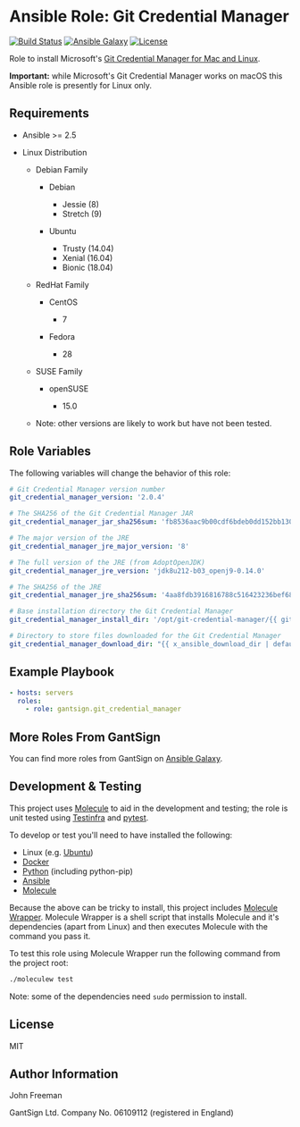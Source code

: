 Ansible Role: Git Credential Manager
====================================

[![Build Status](https://travis-ci.com/gantsign/ansible_role_git_credential_manager.svg?branch=master)](https://travis-ci.com/gantsign/ansible_role_git_credential_manager)
[![Ansible Galaxy](https://img.shields.io/badge/ansible--galaxy-gantsign.git__credential__manager-blue.svg)](https://galaxy.ansible.com/gantsign/git_credential_manager)
[![License](https://img.shields.io/badge/license-MIT-blue.svg)](https://raw.githubusercontent.com/gantsign/ansible_role_git_credential_manager/master/LICENSE)

Role to install Microsoft's [Git Credential Manager for Mac and Linux](https://github.com/Microsoft/Git-Credential-Manager-for-Mac-and-Linux).

**Important:** while Microsoft's Git Credential Manager works on macOS this
Ansible role is presently for Linux only.

Requirements
------------

* Ansible >= 2.5

* Linux Distribution

    * Debian Family

        * Debian

            * Jessie (8)
            * Stretch (9)

        * Ubuntu

            * Trusty (14.04)
            * Xenial (16.04)
            * Bionic (18.04)

    * RedHat Family

        * CentOS

            * 7

        * Fedora

            * 28

    * SUSE Family

        * openSUSE

            * 15.0

    * Note: other versions are likely to work but have not been tested.

Role Variables
--------------

The following variables will change the behavior of this role:

```yaml
# Git Credential Manager version number
git_credential_manager_version: '2.0.4'

# The SHA256 of the Git Credential Manager JAR
git_credential_manager_jar_sha256sum: 'fb8536aac9b00cdf6bdeb0dd152bb1306d88cd3fdb7a958ac9a144bf4017cad7'

# The major version of the JRE
git_credential_manager_jre_major_version: '8'

# The full version of the JRE (from AdoptOpenJDK)
git_credential_manager_jre_version: 'jdk8u212-b03_openj9-0.14.0'

# The SHA256 of the JRE
git_credential_manager_jre_sha256sum: '4aa8fdb3916816788c516423236bef68a05a694cbd44fa14c4f8f5b76891aa4c'

# Base installation directory the Git Credential Manager
git_credential_manager_install_dir: '/opt/git-credential-manager/{{ git_credential_manager_version }}'

# Directory to store files downloaded for the Git Credential Manager
git_credential_manager_download_dir: "{{ x_ansible_download_dir | default(ansible_env.HOME + '/.ansible/tmp/downloads') }}"
```

Example Playbook
----------------

```yaml
- hosts: servers
  roles:
    - role: gantsign.git_credential_manager
```

More Roles From GantSign
------------------------

You can find more roles from GantSign on
[Ansible Galaxy](https://galaxy.ansible.com/gantsign).

Development & Testing
---------------------

This project uses [Molecule](http://molecule.readthedocs.io/) to aid in the
development and testing; the role is unit tested using
[Testinfra](http://testinfra.readthedocs.io/) and
[pytest](http://docs.pytest.org/).

To develop or test you'll need to have installed the following:

* Linux (e.g. [Ubuntu](http://www.ubuntu.com/))
* [Docker](https://www.docker.com/)
* [Python](https://www.python.org/) (including python-pip)
* [Ansible](https://www.ansible.com/)
* [Molecule](http://molecule.readthedocs.io/)

Because the above can be tricky to install, this project includes
[Molecule Wrapper](https://github.com/gantsign/molecule-wrapper). Molecule
Wrapper is a shell script that installs Molecule and it's dependencies (apart
from Linux) and then executes Molecule with the command you pass it.

To test this role using Molecule Wrapper run the following command from the
project root:

```bash
./moleculew test
```

Note: some of the dependencies need `sudo` permission to install.

License
-------

MIT

Author Information
------------------

John Freeman

GantSign Ltd.
Company No. 06109112 (registered in England)
